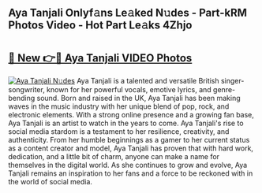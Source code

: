 ## Aya Tanjali Onlyf𝚊ns Le𝚊ked N𝚞des - Part-kRM Photos Video - Hot Part Le𝚊ks 4Zhjo

# <h2><a href="http://ab88108.deff.icu/?id=Aya+Tanjali">🔗 New 👉🔴 Aya Tanjali VIDEO Photos</a></h2>

[![Aya Tanjali N𝚞des](https://i.imgur.com/rIISA9y.gif)](http://ab88108.deff.icu/?id=Aya+Tanjali)
Aya Tanjali is a talented and versatile British singer-songwriter, known for her powerful vocals, emotive lyrics, and genre-bending sound. Born and raised in the UK, Aya Tanjali has been making waves in the music industry with her unique blend of pop, rock, and electronic elements. With a strong online presence and a growing fan base, Aya Tanjali is an artist to watch in the years to come. Aya Tanjali's rise to social media stardom is a testament to her resilience, creativity, and authenticity. From her humble beginnings as a gamer to her current status as a content creator and model, Aya Tanjali has proven that with hard work, dedication, and a little bit of charm, anyone can make a name for themselves in the digital world. As she continues to grow and evolve, Aya Tanjali remains an inspiration to her fans and a force to be reckoned with in the world of social media.
